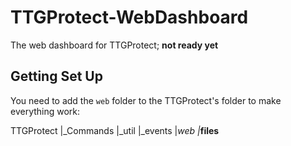 # TTGProtect-WebDashboard
The web dashboard for TTGProtect; **not ready yet**

## Getting Set Up
You need to add the `web` folder to the TTGProtect's folder to make everything work:

TTGProtect
 |_Commands
 |_util
 |_events
 |_web
  |_**files**
